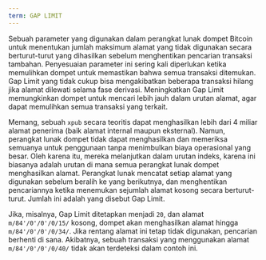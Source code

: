 ```yaml
---
term: GAP LIMIT
---
```


Sebuah parameter yang digunakan dalam perangkat lunak dompet Bitcoin untuk menentukan jumlah maksimum alamat yang tidak digunakan secara berturut-turut yang dihasilkan sebelum menghentikan pencarian transaksi tambahan. Penyesuaian parameter ini sering kali diperlukan ketika memulihkan dompet untuk memastikan bahwa semua transaksi ditemukan. Gap Limit yang tidak cukup bisa mengakibatkan beberapa transaksi hilang jika alamat dilewati selama fase derivasi. Meningkatkan Gap Limit memungkinkan dompet untuk mencari lebih jauh dalam urutan alamat, agar dapat memulihkan semua transaksi yang terkait.

Memang, sebuah `xpub` secara teoritis dapat menghasilkan lebih dari 4 miliar alamat penerima (baik alamat internal maupun eksternal). Namun, perangkat lunak dompet tidak dapat menghasilkan dan memeriksa semuanya untuk penggunaan tanpa menimbulkan biaya operasional yang besar. Oleh karena itu, mereka melanjutkan dalam urutan indeks, karena ini biasanya adalah urutan di mana semua perangkat lunak dompet menghasilkan alamat. Perangkat lunak mencatat setiap alamat yang digunakan sebelum beralih ke yang berikutnya, dan menghentikan pencariannya ketika menemukan sejumlah alamat kosong secara berturut-turut. Jumlah ini adalah yang disebut Gap Limit.

Jika, misalnya, Gap Limit ditetapkan menjadi `20`, dan alamat `m/84'/0'/0'/0/15/` kosong, dompet akan menghasilkan alamat hingga `m/84'/0'/0'/0/34/`. Jika rentang alamat ini tetap tidak digunakan, pencarian berhenti di sana. Akibatnya, sebuah transaksi yang menggunakan alamat `m/84'/0'/0'/0/40/` tidak akan terdeteksi dalam contoh ini.